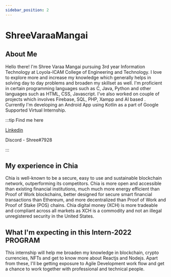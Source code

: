 ```yaml
---
sidebar_position: 2
---
```


# ShreeVaraaMangai
## About Me
Hello there! I'm Shree Varaa Mangai pursuing 3rd year Information Technology  at Loyola-ICAM College of Engineering and Technology. I love to explore more and increase my knowledge which generally helps in solving day to day problems and broaden my skillset as well. I'm proficient in certain programming languages such as C, Java, Python and other languages such as HTML, CSS, Javascript. I've also worked on couple of projects which involves Firebase, SQL, PHP, Xampp and AI based . Currently I'm  developing an Android App using Kotlin as a part of Google Supported Virtual Internship. 

:::tip Find me here

[Linkedin](https://www.linkedin.com/in/shreevaraamangai-v-213978213/)



Discord - Shree#7928

:::

## My experience in Chia
Chia is well-known to be a secure, easy to use and sustainable blockchain network, outperforming its competitors. Chia is more open and accessible than existing financial institutions, much much more energy efficient than Proof of Work blockchains, better designed for secure smart financial transactions than Ethereum, and more decentralized than Proof of Work and Proof of Stake (POS) chains. Chia digital money (XCH) is more tradeable and compliant across all markets as XCH is a commodity and not an illegal unregistered security in the United States.
   

 
## What I'm expecting in this Intern-2022 PROGRAM
This internship will help me broaden my knowledge in blockchain, crypto currencies, NFTs and get to know more about Reactjs and Nodejs. Apart from these, I'll be getting exposure to Agile Development work flow and get a chance to work together with professional and technical people.
 
